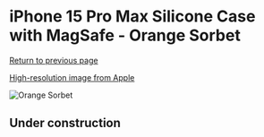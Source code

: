 # iPhone 15 Pro Max Silicone Case with MagSafe - Orange Sorbet

[Return to previous page](/iphone_15)

[High-resolution image from Apple](https://store.storeimages.cdn-apple.com/8756/as-images.apple.com/is/MT1W3?wid=4500&hei=4500&fmt=png)

<div style="width: 512px"><img src="/almost_uncompressed/MT1W3.webp" alt="Orange Sorbet"></div>

## Under construction
